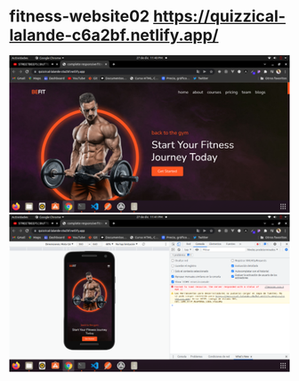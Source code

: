 # fitness-website02  https://quizzical-lalande-c6a2bf.netlify.app/

<img src='https://github.com/Josimar-Victoria/fitness-website02/blob/main/images/Captura%20de%20pantalla%20de%202021-12-27%2023-40-58.png?raw=true' alt='img'/>
<img src='https://github.com/Josimar-Victoria/fitness-website02/blob/main/images/Captura%20de%20pantalla%20de%202021-12-27%2023-41-20.png?raw=true' alt='img'/>
